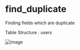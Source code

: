 # find_duplicate
Finding fields which are duplicate

Table Structure : users

![image](https://user-images.githubusercontent.com/90609377/133960060-a80f4981-7682-422f-93d5-2fa3782c8278.png)
